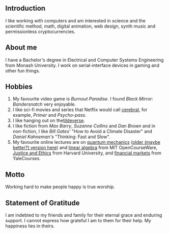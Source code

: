 ## Introduction
I like working with computers and am interested in science and the scientific method, math, digital animation, web design, synth music and permissionless cryptocurrencies.

## About me
I have a Bachelor's degree in Electrical and Computer Systems Engineering from Monash University. I work on serial-interface devices in gaming and other fun things.

## Hobbies
1. My favourite video game is *Burnout Paradise*. I found *Black Mirror: Bandersnatch* very enjoyable.
2. I like sci-fi movies and series that Netflix would call [cerebral](https://www.netflix.com/browse/genre/1813), for example, *Primer* and *Psycho-pass*.
3. I like hanging out on the[tildeverse](https://tildeverse.org).
4. I like fiction from *Max Barry*, *Suzanne Collins* and *Dan Brown* and in non-fiction, I like *Bill Gates'* "How to Avoid a Climate Disaster" and *Daniel Kahneman's* "Thinking: Fast and Slow".
5. My favourite online lectures are on [quantum mechanics](https://www.youtube.com/watch?v=jANZxzetPaQ) ([older (maybe better?) version here](https://www.youtube.com/watch?v=lZ3bPUKo5zc&list=PLUl4u3cNGP61-9PEhRognw5vryrSEVLPr)) and [linear algebra](https://www.youtube.com/watch?v=J7DzL2_Na80) from MIT OpenCourseWare, [Justice and Ethics](https://www.youtube.com/watch?v=kBdfcR-8hEY) from Harvard University, and [financial markets](https://www.youtube.com/watch?v=WQui_3Hpmmc) from YaleCourses.

## Motto
Working hard to make people happy is true worship.

## Statement of Gratitude
I am indebted to my friends and family for their eternal grace and enduring support. I cannot express how grateful I am to them for their help. My happiness lies in theirs.
